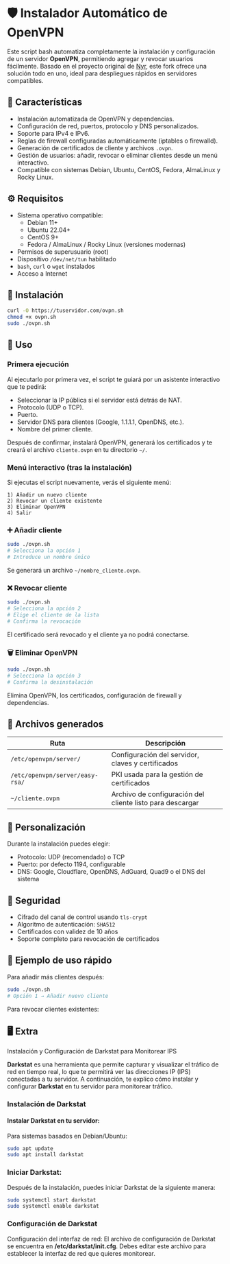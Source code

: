# 🛡️ Instalador Automático de OpenVPN

Este script bash automatiza completamente la instalación y configuración de un servidor **OpenVPN**, permitiendo agregar y revocar usuarios fácilmente. Basado en el proyecto original de [Nyr](https://github.com/Nyr/openvpn-install), este fork ofrece una solución todo en uno, ideal para despliegues rápidos en servidores compatibles.

## 📌 Características

- Instalación automatizada de OpenVPN y dependencias.
- Configuración de red, puertos, protocolo y DNS personalizados.
- Soporte para IPv4 e IPv6.
- Reglas de firewall configuradas automáticamente (iptables o firewalld).
- Generación de certificados de cliente y archivos `.ovpn`.
- Gestión de usuarios: añadir, revocar o eliminar clientes desde un menú interactivo.
- Compatible con sistemas Debian, Ubuntu, CentOS, Fedora, AlmaLinux y Rocky Linux.

## ⚙️ Requisitos

- Sistema operativo compatible:
  - Debian 11+
  - Ubuntu 22.04+
  - CentOS 9+
  - Fedora / AlmaLinux / Rocky Linux (versiones modernas)
- Permisos de superusuario (root)
- Dispositivo `/dev/net/tun` habilitado
- `bash`, `curl` o `wget` instalados
- Acceso a Internet

## 🚀 Instalación

```bash
curl -O https://tuservidor.com/ovpn.sh
chmod +x ovpn.sh
sudo ./ovpn.sh
```

## 🧠 Uso

### Primera ejecución

Al ejecutarlo por primera vez, el script te guiará por un asistente interactivo que te pedirá:

- Seleccionar la IP pública si el servidor está detrás de NAT.
- Protocolo (UDP o TCP).
- Puerto.
- Servidor DNS para clientes (Google, 1.1.1.1, OpenDNS, etc.).
- Nombre del primer cliente.

Después de confirmar, instalará OpenVPN, generará los certificados y te creará el archivo `cliente.ovpn` en tu directorio `~/`.

### Menú interactivo (tras la instalación)

Si ejecutas el script nuevamente, verás el siguiente menú:

```
1) Añadir un nuevo cliente
2) Revocar un cliente existente
3) Eliminar OpenVPN
4) Salir
```

### ➕ Añadir cliente

```bash
sudo ./ovpn.sh
# Selecciona la opción 1
# Introduce un nombre único
```

Se generará un archivo `~/nombre_cliente.ovpn`.

### ❌ Revocar cliente

```bash
sudo ./ovpn.sh
# Selecciona la opción 2
# Elige el cliente de la lista
# Confirma la revocación
```

El certificado será revocado y el cliente ya no podrá conectarse.

### 🗑️ Eliminar OpenVPN

```bash
sudo ./ovpn.sh
# Selecciona la opción 3
# Confirma la desinstalación
```

Elimina OpenVPN, los certificados, configuración de firewall y dependencias.

## 📂 Archivos generados

| Ruta                             | Descripción                                                 |
|----------------------------------|-------------------------------------------------------------|
| `/etc/openvpn/server/`           | Configuración del servidor, claves y certificados           |
| `/etc/openvpn/server/easy-rsa/`  | PKI usada para la gestión de certificados                   |
| `~/cliente.ovpn`                 | Archivo de configuración del cliente listo para descargar  |

## 📐 Personalización

Durante la instalación puedes elegir:

- Protocolo: UDP (recomendado) o TCP
- Puerto: por defecto 1194, configurable
- DNS: Google, Cloudflare, OpenDNS, AdGuard, Quad9 o el DNS del sistema

## 🔐 Seguridad

- Cifrado del canal de control usando `tls-crypt`
- Algoritmo de autenticación: `SHA512`
- Certificados con validez de 10 años
- Soporte completo para revocación de certificados

## 🧪 Ejemplo de uso rápido

Para añadir más clientes después:

```bash
sudo ./ovpn.sh
# Opción 1 → Añadir nuevo cliente
```

Para revocar clientes existentes:

## 🖥️ Extra
Instalación y Configuración de Darkstat para Monitorear IPS

**Darkstat** es una herramienta que permite capturar y visualizar el tráfico de red en tiempo real, lo que te permitirá ver las direcciones IP (IPS) conectadas a tu servidor. A continuación, te explico cómo instalar y configurar **Darkstat** en tu servidor para monitorear tráfico.

### Instalación de Darkstat

#### Instalar Darkstat en tu servidor:

Para sistemas basados en Debian/Ubuntu:

```bash
sudo apt update
sudo apt install darkstat
```

### Iniciar Darkstat:
Después de la instalación, puedes iniciar Darkstat de la siguiente manera:

```bash
sudo systemctl start darkstat
sudo systemctl enable darkstat
```

### Configuración de Darkstat
Configuración del interfaz de red:
El archivo de configuración de Darkstat se encuentra en **/etc/darkstat/init.cfg**. Debes editar este archivo para establecer la interfaz de red que quieres monitorear.

